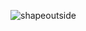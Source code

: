 ![shapeoutside](https://user-images.githubusercontent.com/40546973/47056970-477c0b00-d184-11e8-8c97-7baf158cca5f.PNG)
